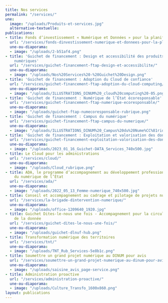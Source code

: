 ```yaml
---
title: Nos services
permalink: "/services/"
une:
  image: "/uploads/Produits-et-services.jpg"
  alternative-textuelle: 
publications:
- title: Fonds d’investissement « Numérique et Données » pour la planification écologique
  url: "/services/fonds-dinvestissement-numerique-et-donnees-pour-la-planification-ecologique/"
  une-ou-diaporama:
  - image: "/uploads/2-b51af4.png"
- title: 'Guichet de financement : Design et accessibilité des produits et services
    numériques'
  url: "/services/guichet-financement-ftap-design-et-accessibilite/"
  une-ou-diaporama:
  - image: "/uploads/Nos%20Services%20-%20Guichet%20Design.png"
- title: 'Guichet de financement : Adoption du Cloud de confiance'
  url: "/services/guichet-financement-ftap-adoption-du-cloud-computing/ "
  une-ou-diaporama:
  - image: "/uploads/ILLUSTRATIONS_DINUM%20_cloud%20computing%20-05.png"
- title: 'Guichet de financement : Numérique de l’État écoresponsable'
  url: "/services/guichet-financement-ftap-numerique-ecoresponsable/"
  une-ou-diaporama:
  - image: "/uploads/guichet-ftap-numecoresponsable-rubrique.png"
- title: 'Guichet de financement : Campus du numérique'
  url: "/services/guichet-financement-ftap-campus-du-numerique/"
  une-ou-diaporama:
  - image: "/uploads/ILLUSTRATIONS_DINUM%20_Campus%20du%20Nume%CC%81rique-08.png"
- title: 'Guichet de financement : Exploitation et valorisation des données'
  url: "/services/guichet-financement-exploitation-valorisation-des-donnees/"
  une-ou-diaporama:
  - image: "/uploads/2023_01_16_Guichet-DATA_Services_740x500.jpg"
- title: Le Cloud pour les administrations
  url: "/services/cloud/"
  une-ou-diaporama:
  - image: "/uploads/Cloud_rubrique.png"
- title: ADA, le programme d’accompagnement au développement professionnel des agentes
    du numérique de l’État
  url: "/services/ada/"
  une-ou-diaporama:
  - image: "/uploads/2022_05_13_Femme-numerique_740x500.jpg"
- title: Conseil et accompagnement au cadrage et pilotage de projets numériques
  url: "/services/la-brigade-dintervention-numerique/"
  une-ou-diaporama:
  - image: "/uploads/office-1209640_1920.jpg"
- title: Guichet Dites-le-nous une fois - Accompagnement pour la circulation et l’exploitation
    de la donnée
  url: "/services/guichet-dites-le-nous-une-fois/"
  une-ou-diaporama:
  - image: "/uploads/guichet-dlnuf-hub.png"
- title: Transformation numérique des territoires
  url: "/services/tnt/"
  une-ou-diaporama:
  - image: "/uploads/TNT_Rub_Services-5e8b1c.png"
- title: Soumettre un grand projet numérique au DINUM pour avis
  url: "/services/soumettre-un-grand-projet-numerique-au-dinum-pour-avis/"
  une-ou-diaporama:
  - image: "/uploads/saisine_avis_page-service.png"
- title: Administration proactive
  url: "/services/administration-proactive/"
  une-ou-diaporama:
  - image: "/uploads/Culture_Transfo_1600x860.png"
layout: publications
---
```



